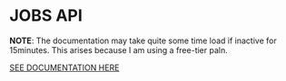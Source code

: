 # JOBS API

**NOTE**: The documentation may take quite some time load if inactive for 15minutes. This arises because I am using a free-tier paln.

[SEE DOCUMENTATION HERE](https://jobs-api-hr3f.onrender.com)